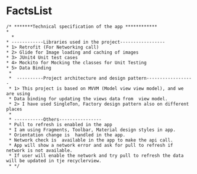 # FactsList


    /* *******Technical specification of the app ************
    *
      * 
    * ------------Libraries used in the project-----------------
    * 1> Retrofit (For Networking call)
    * 2> Glide for Image loading and caching of images
    * 3> JUnit4 Unit test cases
    * 4> Mockito for Mocking the classes for Unit Testing
    * 5> Data Binding
     *
     *  ----------Project architecture and design pattern------------------
     * 1> This project is based on MVVM (Model view view model), and we are using
     * Data binding for updating the views data from  view model.
     * 2> I have used SingleTon, Factory design pattern also on different places
     *
     * -----------Others----------------
     * Pull to refresh is enabled in the app
     * I am using Fragments, Toolbar, Material design styles in app.
     * Orientation change is  handled in the app.
     * Network check is  available in the app to make the api call.
     * App will show a network error and ask for pull to refresh if network is not available. 
     * If user will enable the network and try pull to refresh the data will be updated in tje recyclerview.
     * */
